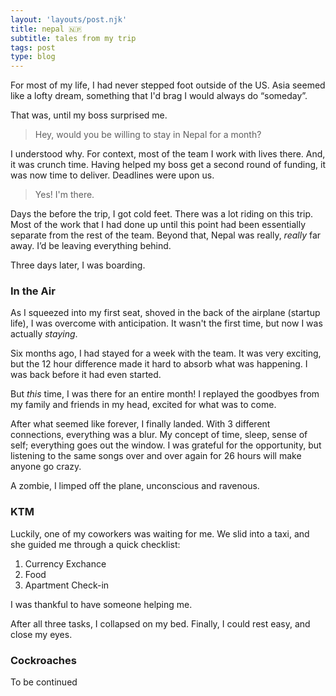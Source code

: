 ```yaml
---
layout: 'layouts/post.njk'
title: nepal 🇳🇵
subtitle: tales from my trip
tags: post
type: blog
---
```


For most of my life, I had never stepped foot outside of the US. Asia seemed like a lofty dream, something that I'd brag I would always do “someday”.

That was, until my boss surprised me.

> Hey, would you be willing to stay in Nepal for a month?

I understood why. For context, most of the team I work with lives there. And, it was crunch time. Having helped my boss get a second round of funding, it was now time to deliver. Deadlines were upon us.

> Yes! I'm there.

Days the before the trip, I got cold feet. There was a lot riding on this trip. Most of the work that I had done up until this point had been essentially separate from the rest of the team. Beyond that, Nepal was really, _really_ far away. I’d be leaving everything behind.

Three days later, I was boarding.

### In the Air

As I squeezed into my first seat, shoved in the back of the airplane (startup life), I was overcome with anticipation. It wasn't the first time, but now I was actually _staying_.

Six months ago, I had stayed for a week with the team. It was very exciting, but the 12 hour difference made it hard to absorb what was happening. I was back before it had even started.

But *this* time, I was there for an entire month! I replayed the goodbyes from my family and friends in my head, excited for what was to come.

After what seemed like forever, I finally landed. With 3 different connections, everything was a blur. My concept of time, sleep, sense of self; everything goes out the window. I was grateful for the opportunity, but listening to the same songs over and over again for 26 hours will make anyone go crazy. 

A zombie, I limped off the plane, unconscious and ravenous.

### KTM

Luckily, one of my coworkers was waiting for me. We slid into a taxi, and she guided me through a quick checklist:

1. Currency Exchance
2. Food
3. Apartment Check-in

I was thankful to have someone helping me. 

After all three tasks, I collapsed on my bed. Finally, I could rest easy, and close my eyes.

### Cockroaches

To be continued